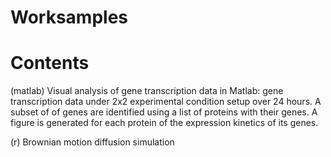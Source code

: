 # Worksamples

# Contents

(matlab) Visual analysis of gene transcription data in Matlab: gene transcription data under 2x2 experimental condition setup over 24 hours. A subset of of genes are identified using a list of proteins with their genes. A figure is generated for each protein of the expression kinetics of its genes. 

(r) Brownian motion diffusion simulation 
